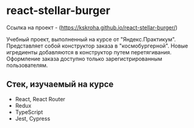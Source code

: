 # react-stellar-burger
Ссылка на проект - (https://kskroha.github.io/react-stellar-burger/)

Учебный проект, выполненный на курсе от "Яндекс.Практикум". Представляет собой конструктор заказа в "космобургерной". Новые игредиенты добавляются в конструктор путем перетягивания. Оформление заказа доступно только зарегистрированным пользователям.

## Стек, изучаемый на курсе
- React, React Router
- Redux
- TypeScript
- Jest, Cypress
